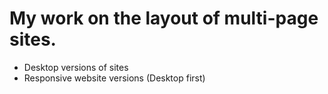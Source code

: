 # My work on the layout of multi-page sites.
- Desktop versions of sites
- Responsive website versions (Desktop first)
